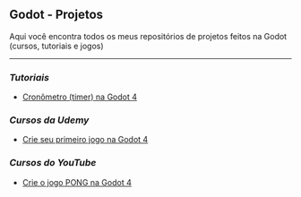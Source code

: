 <h2>Godot - Projetos</h2>
<p>Aqui você encontra todos os meus repositórios de projetos feitos na Godot (cursos, tutoriais e jogos)</p>
<hr>
<h3><em>Tutoriais</em></h3>
<ul>
  <li><a href="https://github.com/GabrielChiarelli/cronometro-tutorial-projeto-godot-4">Cronômetro (timer) na Godot 4</a></li>
</ul>

<h3><em>Cursos da Udemy</em></h3>
<ul>
  <li><a href="https://github.com/GabrielChiarelli/curso-primeiro-jogo-na-godot-4-projeto-godot">Crie seu primeiro jogo na Godot 4</a></li>
</ul>

<h3><em>Cursos do YouTube</em></h3>
<ul>
  <li><a href="https://github.com/GabrielChiarelli/curso-pong-na-godot-4-projeto-godot">Crie o jogo PONG na Godot 4</a></li>
</ul>
